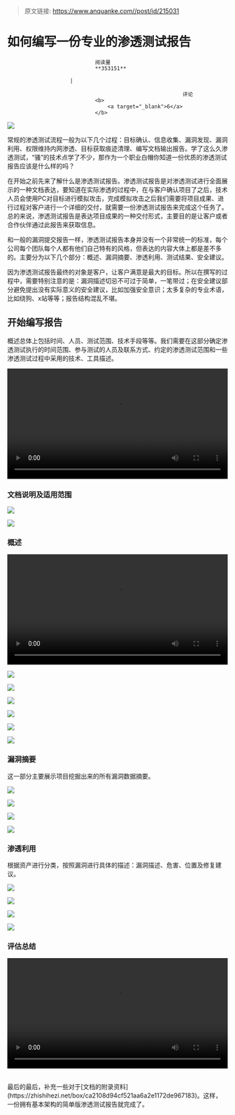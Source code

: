 > 原文链接: https://www.anquanke.com//post/id/215031 


# 如何编写一份专业的渗透测试报告


                                阅读量   
                                **353151**
                            
                        |
                        
                                                            评论
                                <b>
                                    <a target="_blank">6</a>
                                </b>
                                                                                    



[![](https://p4.ssl.qhimg.com/t01e7de7917b51aa437.png)](https://p4.ssl.qhimg.com/t01e7de7917b51aa437.png)



常规的渗透测试流程一般为以下几个过程：目标确认、信息收集、漏洞发现、漏洞利用、权限维持内网渗透、目标获取痕迹清理、编写文档输出报告。学了这么久渗透测试，“骚”的技术点学了不少，那作为一个职业白帽你知道一份优质的渗透测试报告应该是什么样的吗？

在开始之前先来了解什么是渗透测试报告。渗透测试报告是对渗透测试进行全面展示的一种文档表达，要知道在实际渗透的过程中，在与客户确认项目了之后，技术人员会使用PC对目标进行模拟攻击，完成模拟攻击之后我们需要将项目成果、进行过程对客户进行一个详细的交付，就需要一份渗透测试报告来完成这个任务了。总的来说，渗透测试报告是表达项目成果的一种交付形式，主要目的是让客户或者合作伙伴通过此报告来获取信息。

和一般的漏洞提交报告一样，渗透测试报告本身并没有一个非常统一的标准，每个公司每个团队每个人都有他们自己特有的风格，但表达的内容大体上都是差不多的。主要分为以下几个部分：概述、漏洞摘要、渗透利用、测试结果、安全建议。

因为渗透测试报告最终的对象是客户，让客户满意是最大的目标。所以在撰写的过程中，需要特别注意的是：漏洞描述切忌不可过于简单，一笔带过；在安全建议部分避免提出没有实际意义的安全建议，比如加强安全意识；太多复杂的专业术语，比如绕狗、x站等等；报告结构混乱不堪。



## 开始编写报告

概述总体上包括时间、人员、测试范围、技术手段等等。我们需要在这部分确定渗透测试执行的时间范围、参与测试的人员及联系方式、约定的渗透测试范围和一些渗透测试过程中采用的技术、工具描述。

<video style="width: 100%; height: auto;" src="https://rs-beijing.oss.yunpan.360.cn/Object.getFile/anquanke/5pKw5YaZLm1wNA==" controls="controls" width="300" height="150">﻿您的浏览器不支持video标签 </video>



### 文档说明及适用范围

[![](https://p0.ssl.qhimg.com/t019f19b654c1f650ec.png)](https://p0.ssl.qhimg.com/t019f19b654c1f650ec.png)

[![](https://p4.ssl.qhimg.com/t01445c47068d84c102.png)](https://p4.ssl.qhimg.com/t01445c47068d84c102.png)

### 概述

<video style="width: 100%; height: auto;" src="https://rs-beijing.oss.yunpan.360.cn/Object.getFile/anquanke/5oql5ZGK57uT5p6ELm1wNA==" controls="controls" width="300" height="150">﻿您的浏览器不支持video标签 </video>



[![](https://p1.ssl.qhimg.com/t011180f155da9395f2.png)](https://p1.ssl.qhimg.com/t011180f155da9395f2.png)

[![](https://p2.ssl.qhimg.com/t01d541fec1a2f5c5c5.png)](https://p2.ssl.qhimg.com/t01d541fec1a2f5c5c5.png)

[![](https://p4.ssl.qhimg.com/t012be97c06e116637c.png)](https://p4.ssl.qhimg.com/t012be97c06e116637c.png)

[![](https://p5.ssl.qhimg.com/t01677fcf9f7bae453d.png)](https://p5.ssl.qhimg.com/t01677fcf9f7bae453d.png)

[![](https://p3.ssl.qhimg.com/t011417ee3d1ce8ab65.png)](https://p3.ssl.qhimg.com/t011417ee3d1ce8ab65.png)

[![](https://p2.ssl.qhimg.com/t011b5bbb92701df2df.png)](https://p2.ssl.qhimg.com/t011b5bbb92701df2df.png)

### 漏洞摘要

这一部分主要展示项目挖掘出来的所有漏洞数据摘要。

[![](https://p0.ssl.qhimg.com/t0134a5e222c08f8af9.png)](https://p0.ssl.qhimg.com/t0134a5e222c08f8af9.png)

[![](https://p0.ssl.qhimg.com/t01c199e447e1597970.png)](https://p0.ssl.qhimg.com/t01c199e447e1597970.png)

[![](https://p1.ssl.qhimg.com/t012689e1c98d84acfb.png)](https://p1.ssl.qhimg.com/t012689e1c98d84acfb.png)

[![](https://p2.ssl.qhimg.com/t011a3051e414bfc058.png)](https://p2.ssl.qhimg.com/t011a3051e414bfc058.png)

### 渗透利用

根据资产进行分类，按照漏洞进行具体的描述：漏洞描述、危害、位置及修复建议。

[![](https://p1.ssl.qhimg.com/t01b8bd31b8026c0b99.png)](https://p1.ssl.qhimg.com/t01b8bd31b8026c0b99.png)

[![](https://p0.ssl.qhimg.com/t01167a0860caf0352c.png)](https://p0.ssl.qhimg.com/t01167a0860caf0352c.png)

[![](https://p5.ssl.qhimg.com/t012d72e725f0bc9de6.png)](https://p5.ssl.qhimg.com/t012d72e725f0bc9de6.png)

[![](https://p3.ssl.qhimg.com/t016d7c1820bd2af2bd.png)](https://p3.ssl.qhimg.com/t016d7c1820bd2af2bd.png)

### 评估总结

<video src="https://rs-beijing.oss.yunpan.360.cn/Object.getFile/anquanke/5oql5ZGK57uT5p6ELm1wNA==" style="width: 100%; height: auto;" controls="controls" width="300" height="150">您的浏览器不支持video标签</video>

<br>
最后的最后，补充一些对于[文档的附录资料](https://zhishihezi.net/box/ca2108d94cf521aa6a2e1172de967183)。这样，一份拥有基本架构的简单版渗透测试报告就完成了。
